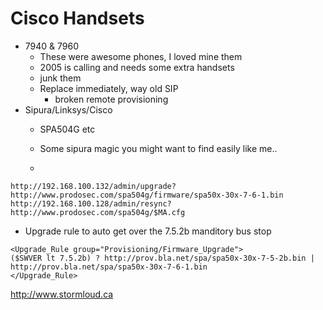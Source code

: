 # Cisco Handsets 

* 7940 & 7960 
  * These were awesome phones, I loved mine them
  * 2005 is calling and needs some extra handsets
  * junk them
  * Replace immediately, way old SIP
    * broken remote provisioning   
* Sipura/Linksys/Cisco
  * SPA504G etc
  
  * Some sipura magic you might want to find easily like me..
  * 
```
http://192.168.100.132/admin/upgrade?http://www.prodosec.com/spa504g/firmware/spa50x-30x-7-6-1.bin
http://192.168.100.128/admin/resync?http://www.prodosec.com/spa504g/$MA.cfg

```
  * Upgrade rule to auto get over the 7.5.2b manditory bus stop 
``` 
<Upgrade_Rule group="Provisioning/Firmware_Upgrade">
($SWVER lt 7.5.2b) ? http://prov.bla.net/spa/spa50x-30x-7-5-2b.bin | http://prov.bla.net/spa/spa50x-30x-7-6-1.bin
</Upgrade_Rule>
 ```
 

http://www.stormloud.ca

